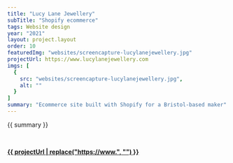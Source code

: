 ```yaml
---
title: "Lucy Lane Jewellery"
subTitle: "Shopify ecommerce"
tags: Website design
year: "2021"
layout: project.layout
order: 10
featuredImg: "websites/screencapture-lucylanejewellery.jpg"
projectUrl: https://www.lucylanejewellery.com
imgs: [
  {
    src: "websites/screencapture-lucylanejewellery.jpg",
    alt: ""
  }
]
summary: "Ecommerce site built with Shopify for a Bristol-based maker"
---
```


{{ summary }}

<br/>

<strong><a class="external-link" href="{{ projectUrl }}" alt="{{ title }}" target="_blank">{{ projectUrl | replace("https://www.", "") }}</a></strong>